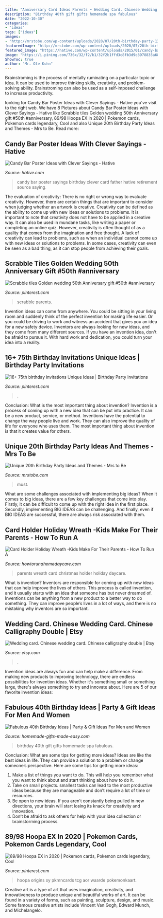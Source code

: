 ```yaml
---
title: "Anniversary Card Ideas Parents ~ Wedding Card. Chinese Wedding Card. Chinese Calligraphy Double"
description: "Birthday 40th gift gifts homemade spa fabulous"
date: "2022-10-30"
categories:
- "ideas"
tags: ["ideas"]
images:
- "http://mrstobe.com/wp-content/uploads/2020/07/20th-birthday-party-1324329610656455493.jpg"
featuredImage: "http://mrstobe.com/wp-content/uploads/2020/07/20th-birthday-party-1324329610656455493.jpg"
featured_image: "https://hative.com/wp-content/uploads/2015/01/candy-bar-sayings/12-candy-bar-saying-ideas.jpg"
image: "https://i.pinimg.com/736x/32/f2/b1/32f2b1ffd3c8fb3d9c3978835a688967.jpg"
ShowToc: true
author: "Mr. Ole Kuhn"
---
```



Brainstroming is the process of mentally ruminating on a particular topic or idea. It can be used to improve thinking skills, creativity, and problem-solving ability. Brainstroming can also be used as a self-imposed challenge to increase productivity.

	

		
looking for Candy Bar Poster Ideas with Clever Sayings - Hative you've visit to the right web. We have 8 Pictures about Candy Bar Poster Ideas with Clever Sayings - Hative like Scrabble tiles Golden wedding 50th Anniversary gift #50th #anniversary, 89/98 Hoopa EX in 2020 | Pokemon cards, Pokemon cards legendary, Cool and also Unique 20th Birthday Party Ideas and Themes - Mrs to Be. Read more:
		
    
## Candy Bar Poster Ideas With Clever Sayings - Hative

<img loading=lazy src="https://hative.com/wp-content/uploads/2015/01/candy-bar-sayings/12-candy-bar-saying-ideas.jpg" onerror="this.onerror=null;this.src='https://tse3.mm.bing.net/th?id=OIP.xXtAGYzQS3vZBkdTWtcs0wHaJ4&amp;pid=15.1';" alt="Candy Bar Poster Ideas with Clever Sayings - Hative">

_Source: hative.com_

>candy bar poster sayings birthday clever card father hative retirement source saying. 

	

The evaluation of creativity: There is no right or wrong way to evaluate creativity. However, there are certain things that are important to consider when judging whether an artwork is creative.
Creativity can be defined as the ability to come up with new ideas or solutions to problems. It is important to note that creativity does not have to be applied in a creative way. It can also be used in mundane tasks, like writing a paper or completing an online quiz. However, creativity is often thought of as a quality that comes from the imagination and free thought. A lack of creativity can lead to problems, such as when an individual cannot come up with new ideas or solutions to problems. In some cases, creativity can even be seen as a bad thing, as it can stop people from achieving their goals.

    
## Scrabble Tiles Golden Wedding 50th Anniversary Gift #50th #anniversary

<img loading=lazy src="https://i.pinimg.com/736x/b9/45/ef/b945efcd58bcc02e8f58c482ab6f8291.jpg" onerror="this.onerror=null;this.src='https://tse2.mm.bing.net/th?id=OIP.9VijDDXmlDDdwyWqNT4rGQHaJ3&amp;pid=15.1';" alt="Scrabble tiles Golden wedding 50th Anniversary gift #50th #anniversary">

_Source: pinterest.com_

>scrabble parents. 

	

Invention ideas can come from anywhere. You could be sitting in your living room and suddenly think of the perfect invention for making life easier. Or you could be driving to work and witness an accident that gives you an idea for a new safety device. Inventors are always looking for new ideas, and they come from many different sources. If you have an invention idea, don't be afraid to pursue it. With hard work and dedication, you could turn your idea into a reality.

    
## 16+ 75th Birthday Invitations Unique Ideas | Birthday Party Invitations

<img loading=lazy src="https://i.pinimg.com/736x/89/af/f3/89aff3614cba57e978cdc5073784229e.jpg" onerror="this.onerror=null;this.src='https://tse3.mm.bing.net/th?id=OIP.yAkFSR4hNnvRuS1JcoAP3wHaKW&amp;pid=15.1';" alt="16+ 75th birthday invitations Unique Ideas | Birthday Party Invitations">

_Source: pinterest.com_

>. 

	

Conclusion: What is the most important thing about invention?
Invention is a process of coming up with a new idea that can be put into practice. It can be a new product, service, or method. Inventions have the potential to change the way people live and work. They can also improve the quality of life for everyone who uses them. The most important thing about invention is that it creates value for others.

    
## Unique 20th Birthday Party Ideas And Themes - Mrs To Be

<img loading=lazy src="http://mrstobe.com/wp-content/uploads/2020/07/20th-birthday-party-1324329610656455493.jpg" onerror="this.onerror=null;this.src='https://tse2.mm.bing.net/th?id=OIP.GTfJc4UF1ottPCOhn3QrPgHaLH&amp;pid=15.1';" alt="Unique 20th Birthday Party Ideas and Themes - Mrs to Be">

_Source: mrstobe.com_

>must. 

	

What are some challenges associated with implementing big ideas?
When it comes to big ideas, there are a few key challenges that come into play. Firstly, it can be difficult to come up with the right idea in the first place. Secondly, implementing BIG IDEAS can be challenging. And finally, even if BIG IDEAS are successful, there are always risk associated with them.

    
## Card Holder Holiday Wreath -Kids Make For Their Parents - How To Run A

<img loading=lazy src="http://www.howtorunahomedaycare.com/uploads/Christmas-wreath-clothespin.jpg" onerror="this.onerror=null;this.src='https://tse3.mm.bing.net/th?id=OIP.GpZSby2KVAY8Wfo7wGj8cwHaFq&amp;pid=15.1';" alt="Card Holder Holiday Wreath -Kids Make For Their Parents - How To Run A">

_Source: howtorunahomedaycare.com_

>parents wreath card christmas holder holiday daycare. 

	

What is invention?
Inventors are responsible for coming up with new ideas that can help improve the lives of others. This process is called invention, and it usually starts with an idea that someone has but never dreamed of. Inventions can be anything from a new product to a better way to do something. They can improve people’s lives in a lot of ways, and there is no mistaking why inventors are so important.

    
## Wedding Card. Chinese Wedding Card. Chinese Calligraphy Double | Etsy

<img loading=lazy src="https://i.etsystatic.com/16894508/r/il/1f257f/2307776925/il_1588xN.2307776925_9qn8.jpg" onerror="this.onerror=null;this.src='https://tse3.mm.bing.net/th?id=OIP.XfGzXCCdmFGj6J1c5dye1AHaJ3&amp;pid=15.1';" alt="Wedding card. Chinese wedding card. Chinese calligraphy double | Etsy">

_Source: etsy.com_

>. 

	

Invention ideas are always fun and can help make a difference. From making new products to improving technology, there are endless possibilities for invention ideas. Whether it's something small or something large, there's always something to try and innovate about. Here are 5 of our favorite invention ideas:

    
## Fabulous 40th Birthday Ideas | Party &amp; Gift Ideas For Men And Women

<img loading=lazy src="https://www.homemade-gifts-made-easy.com/image-files/40th-birthday-ideas-gifts-for-women-600x800.jpg" onerror="this.onerror=null;this.src='https://tse4.mm.bing.net/th?id=OIP.Gai67_tKXDGEDInpTh6B1QHaJ4&amp;pid=15.1';" alt="Fabulous 40th Birthday Ideas | Party &amp; Gift Ideas For Men and Women">

_Source: homemade-gifts-made-easy.com_

>birthday 40th gift gifts homemade spa fabulous. 

	

Conclusion: What are some tips for getting more ideas?
Ideas are like the best ideas in life. They can provide a solution to a problem or change someone’s perspective. Here are some tips for getting more ideas:
1. Make a list of things you want to do. This will help you remember what you want to think about and start thinking about how to do it.
2. Take on small projects. smallest tasks can lead to the most productive ideas because they are manageable and don’t require a lot of time or resources.
3. Be open to new ideas. If you aren’t constantly being pulled in new directions, your brain will start losing its knack for creativity and innovation.
4. Don’t be afraid to ask others for help with your idea collection or brainstorming process.

    
## 89/98 Hoopa EX In 2020 | Pokemon Cards, Pokemon Cards Legendary, Cool

<img loading=lazy src="https://i.pinimg.com/736x/32/f2/b1/32f2b1ffd3c8fb3d9c3978835a688967.jpg" onerror="this.onerror=null;this.src='https://tse3.mm.bing.net/th?id=OIP.Vt8WCxZY-nl_3-oq6M_gWwHaKV&amp;pid=15.1';" alt="89/98 Hoopa EX in 2020 | Pokemon cards, Pokemon cards legendary, Cool">

_Source: pinterest.com_

>hoopa origins xy pkmncards tcg aor waarde pokemonkaart. 

	

Creative art is a type of art that uses imagination, creativity, and innovativeness to produce unique and beautiful works of art. It can be found in a variety of forms, such as painting, sculpture, design, and music. Some famous creative artists include Vincent Van Gogh, Edward Munch, and Michelangelo.

